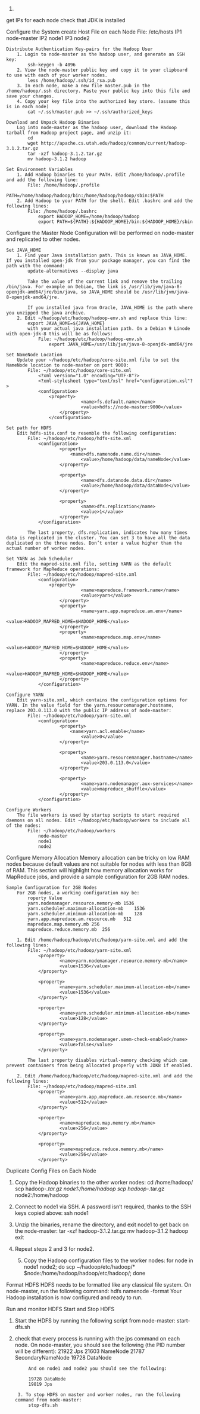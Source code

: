 1.
get IPs for each node
check that JDK is installed


Configure the System
create Host File on each Node
File: /etc/hosts
IP1    node-master
IP2    node1
IP3    node2

	Distribute Authentication Key-pairs for the Hadoop User
		1. Login to node-master as the hadoop user, and generate an SSH key:
			ssh-keygen -b 4096
		2. View the node-master public key and copy it to your clipboard to use with each of your worker nodes.
			less /home/hadoop/.ssh/id_rsa.pub
		3. In each node, make a new file master.pub in the /home/hadoop/.ssh directory. Paste your public key into this file and save your changes.
		4. Copy your key file into the authorized key store. (assume this is in each node)
			cat ~/.ssh/master.pub >> ~/.ssh/authorized_keys
	
	Download and Unpack Hadoop Binaries
		Log into node-master as the hadoop user, download the Hadoop tarball from Hadoop project page, and unzip it:
			cd
			wget http://apache.cs.utah.edu/hadoop/common/current/hadoop-3.1.2.tar.gz
			tar -xzf hadoop-3.1.2.tar.gz
			mv hadoop-3.1.2 hadoop
		
	Set Environment Variables
		1. Add Hadoop binaries to your PATH. Edit /home/hadoop/.profile and add the following line:
			File: /home/hadoop/.profile
				PATH=/home/hadoop/hadoop/bin:/home/hadoop/hadoop/sbin:$PATH
		2. Add Hadoop to your PATH for the shell. Edit .bashrc and add the following lines:
			File: /home/hadoop/.bashrc
				export HADOOP_HOME=/home/hadoop/hadoop
				export PATH=${PATH}:${HADOOP_HOME}/bin:${HADOOP_HOME}/sbin

Configure the Master Node
Configuration will be performed on node-master and replicated to other nodes.

	Set JAVA_HOME
		1. Find your Java installation path. This is known as JAVA_HOME. If you installed open-jdk from your package manager, you can find the path with the command:
			update-alternatives --display java
		   	
		   	Take the value of the current link and remove the trailing /bin/java. For example on Debian, the link is /usr/lib/jvm/java-8-openjdk-amd64/jre/bin/java, so JAVA_HOME should be /usr/lib/jvm/java-8-openjdk-amd64/jre.
		   	
		   	If you installed java from Oracle, JAVA_HOME is the path where you unzipped the java archive.
		2. Edit ~/hadoop/etc/hadoop/hadoop-env.sh and replace this line:
			export JAVA_HOME=${JAVA_HOME}
			with your actual java installation path. On a Debian 9 Linode with open-jdk-8 this will be as follows:
				File: ~/hadoop/etc/hadoop/hadoop-env.sh
					export JAVA_HOME=/usr/lib/jvm/java-8-openjdk-amd64/jre
	
	Set NameNode Location
		Update your ~/hadoop/etc/hadoop/core-site.xml file to set the NameNode location to node-master on port 9000:
			File: ~/hadoop/etc/hadoop/core-site.xml
				<?xml version="1.0" encoding="UTF-8"?>
				<?xml-stylesheet type="text/xsl" href="configuration.xsl"?>
				<configuration>
					<property>
            					<name>fs.default.name</name>
            					<value>hdfs://node-master:9000</value>
        				</property>
    				</configuration>
	
	Set path for HDFS
		Edit hdfs-site.conf to resemble the following configuration:
			File: ~/hadoop/etc/hadoop/hdfs-site.xml
				<configuration>
    					<property>
        					<name>dfs.namenode.name.dir</name>
            					<value>/home/hadoop/data/nameNode</value>
    					</property>

    					<property>
            					<name>dfs.datanode.data.dir</name>
            					<value>/home/hadoop/data/dataNode</value>
    					</property>

    					<property>
            					<name>dfs.replication</name>
            					<value>1</value>
    					</property>
				</configuration>
			
			The last property, dfs.replication, indicates how many times data is replicated in the cluster. You can set 3 to have all the data duplicated on the three nodes. Don’t enter a value higher than the actual number of worker nodes.
		
	Set YARN as Job Scheduler
		Edit the mapred-site.xml file, setting YARN as the default framework for MapReduce operations:
			File: ~/hadoop/etc/hadoop/mapred-site.xml
				<configuration>
					<property>
            					<name>mapreduce.framework.name</name>
            					<value>yarn</value>
    					</property>
    					<property>
            					<name>yarn.app.mapreduce.am.env</name>
            					<value>HADOOP_MAPRED_HOME=$HADOOP_HOME</value>
    					</property>
    					<property>
            					<name>mapreduce.map.env</name>
            					<value>HADOOP_MAPRED_HOME=$HADOOP_HOME</value>
    					</property>
    					<property>
            					<name>mapreduce.reduce.env</name>
            					<value>HADOOP_MAPRED_HOME=$HADOOP_HOME</value>
    					</property>
				</configuration>
	
	Configure YARN
		Edit yarn-site.xml, which contains the configuration options for YARN. In the value field for the yarn.resourcemanager.hostname, replace 203.0.113.0 with the public IP address of node-master:
			File: ~/hadoop/etc/hadoop/yarn-site.xml
				<configuration>
    					<property>
           			 		<name>yarn.acl.enable</name>
            					<value>0</value>
    					</property>

    					<property>
            					<name>yarn.resourcemanager.hostname</name>
            					<value>203.0.113.0</value>
    					</property>

    					<property>
            					<name>yarn.nodemanager.aux-services</name>
            					<value>mapreduce_shuffle</value>
    					</property>
				</configuration>
	
	Configure Workers
		The file workers is used by startup scripts to start required daemons on all nodes. Edit ~/hadoop/etc/hadoop/workers to include all of the nodes:
			File: ~/hadoop/etc/hadoop/workers
				node-master
				node1
				node2

Configure Memory Allocation
Memory allocation can be tricky on low RAM nodes because default values are not suitable for nodes with less than 8GB of RAM. This section will highlight how memory allocation works for MapReduce jobs, and provide a sample configuration for 2GB RAM nodes.

	Sample Configuration for 2GB Nodes
		For 2GB nodes, a working configuration may be:
			roperty	Value
			yarn.nodemanager.resource.memory-mb	1536
			yarn.scheduler.maximum-allocation-mb	1536
			yarn.scheduler.minimum-allocation-mb	128
			yarn.app.mapreduce.am.resource.mb	512
			mapreduce.map.memory.mb	256
			mapreduce.reduce.memory.mb	256
		
		1. Edit /home/hadoop/hadoop/etc/hadoop/yarn-site.xml and add the following lines:
			File: ~/hadoop/etc/hadoop/yarn-site.xml
				<property>
        				<name>yarn.nodemanager.resource.memory-mb</name>
        				<value>1536</value>
				</property>

				<property>
        				<name>yarn.scheduler.maximum-allocation-mb</name>
        				<value>1536</value>
				</property>

				<property>
        				<name>yarn.scheduler.minimum-allocation-mb</name>
        				<value>128</value>
				</property>

				<property>
        				<name>yarn.nodemanager.vmem-check-enabled</name>
        				<value>false</value>
				</property>
			
			The last property disables virtual-memory checking which can prevent containers from being allocated properly with JDK8 if enabled.
		
		2. Edit /home/hadoop/hadoop/etc/hadoop/mapred-site.xml and add the following lines:
			File: ~/hadoop/etc/hadoop/mapred-site.xml
				<property>
        				<name>yarn.app.mapreduce.am.resource.mb</name>
        				<value>512</value>
				</property>

				<property>
        				<name>mapreduce.map.memory.mb</name>
        				<value>256</value>
				</property>

				<property>
        				<name>mapreduce.reduce.memory.mb</name>
        				<value>256</value>
				</property>

Duplicate Config Files on Each Node
1. Copy the Hadoop binaries to the other worker nodes:
cd /home/hadoop/
scp hadoop-*.tar.gz node1:/home/hadoop
scp hadoop-*.tar.gz node2:/home/hadoop
2. Connect to node1 via SSH. A password isn’t required, thanks to the SSH keys copied above:
ssh node1
3. Unzip the binaries, rename the directory, and exit node1 to get back on the node-master:
tar -xzf hadoop-3.1.2.tar.gz
mv hadoop-3.1.2 hadoop
exit
4. Repeat steps 2 and 3 for node2.

	5. Copy the Hadoop configuration files to the worker nodes:
		for node in node1 node2; do
    			scp ~/hadoop/etc/hadoop/* $node:/home/hadoop/hadoop/etc/hadoop/;
		done

Format HDFS
HDFS needs to be formatted like any classical file system. On node-master, run the following command:
hdfs namenode -format
Your Hadoop installation is now configured and ready to run.

Run and monitor HDFS
Start and Stop HDFS
1. Start the HDFS by running the following script from node-master:
start-dfs.sh
2. check that every process is running with the jps command on each node. On node-master, you should see the following (the PID number will be different):
21922 Jps
21603 NameNode
21787 SecondaryNameNode
19728 DataNode

			And on node1 and node2 you should see the following:
			
			19728 DataNode
			19819 Jps
		
		3. To stop HDFS on master and worker nodes, run the following command from node-master:
			stop-dfs.sh
		